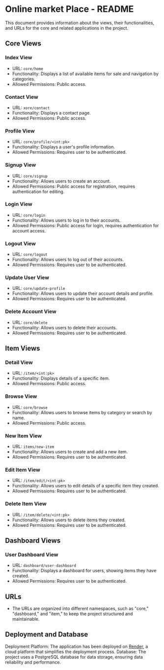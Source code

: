 # Online market Place - README

This document provides information about the views, their functionalities, and URLs for the core and related applications in the project.

## Core Views

### Index View

- URL: `core/home`
- Functionality: Displays a list of available items for sale and navigation by categories.
- Allowed Permissions: Public access.

### Contact View

- URL: `xore/contact`
- Functionality: Displays a contact page.
- Allowed Permissions: Public access.

### Profile View

- URL: `core/profile/<int:pk>`
- Functionality: Displays a user's profile information.
- Allowed Permissions: Requires user to be authenticated.

### Signup View

- URL: `core/signup`
- Functionality: Allows users to create an account.
- Allowed Permissions: Public access for registration, requires authentication for editing.

### Login View

- URL: `core/login`
- Functionality: Allows users to log in to their accounts.
- Allowed Permissions: Public access for login, requires authentication for account access.

### Logout View

- URL: `core/logout`
- Functionality: Allows users to log out of their accounts.
- Allowed Permissions: Requires user to be authenticated.

### Update User View

- URL: `core/update-profile`
- Functionality: Allows users to update their account details and profile.
- Allowed Permissions: Requires user to be authenticated.

### Delete Account View

- URL: `core/delete`
- Functionality: Allows users to delete their accounts.
- Allowed Permissions: Requires user to be authenticated.

## Item Views

### Detail View

- URL: `/item/<int:pk>`
- Functionality: Displays details of a specific item.
- Allowed Permissions: Public access.

### Browse View

- URL: `core/browse`
- Functionality: Allows users to browse items by category or search by name.
- Allowed Permissions: Public access.

### New Item View

- URL: `items/new-item`
- Functionality: Allows users to create and add a new item.
- Allowed Permissions: Requires user to be authenticated.

### Edit Item View

- URL: `/item/edit/<int:pk>`
- Functionality: Allows users to edit details of a specific item they created.
- Allowed Permissions: Requires user to be authenticated.

### Delete Item View

- URL: `/item/delete/<int:pk>`
- Functionality: Allows users to delete items they created.
- Allowed Permissions: Requires user to be authenticated.

## Dashboard Views

### User Dashboard View

- URL: `dashboard/user-dashboard`
- Functionality: Displays a dashboard for users, showing items they have created.
- Allowed Permissions: Requires user to be authenticated.

## URLs

- The URLs are organized into different namespaces, such as "core," "dashboard," and "item," to keep the project structured and maintainable.

## Deployment and Database

Deployment Platform: The application has been deployed on [Render](https://online-market-place-ksqy.onrender.com/), a cloud platform that simplifies the deployment process.
Database: The project uses a PostgreSQL database for data storage, ensuring data reliability and performance.

